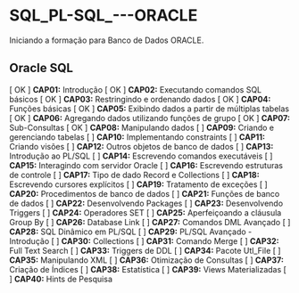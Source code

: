 # SQL_PL-SQL_---ORACLE
Iniciando a formação para Banco de Dados ORACLE.

## Oracle SQL

[ OK ] **CAP01:** Introdução
[ OK ] **CAP02:** Executando comandos SQL básicos
[ OK ] **CAP03:** Restringindo e ordenando dados
[ OK ] **CAP04:** Funções básicas
[ OK ] **CAP05:** Exibindo dados a partir de múltiplas tabelas
[ OK ] **CAP06:** Agregando dados utilizando funções de grupo
[ OK ] **CAP07:** Sub-Consultas
[ OK ] **CAP08:** Manipulando dados
[    ] **CAP09:** Criando e gerenciando tabelas
[    ] **CAP10:** Implementando constraints
[    ] **CAP11:** Criando visões
[    ] **CAP12:** Outros objetos de banco de dados
[    ] **CAP13:** Introdução ao PL/SQL
[    ] **CAP14:** Escrevendo comandos executáveis
[    ] **CAP15:** Interagindo com servidor Oracle
[    ] **CAP16:** Escrevendo estruturas de controle
[    ] **CAP17:** Tipo de dado Record e Collections
[    ] **CAP18:** Escrevendo cursores explícitos
[    ] **CAP19:** Tratamento de exceções
[    ] **CAP20:** Procedimentos de banco de dados
[    ] **CAP21:** Funções de banco de dados
[    ] **CAP22:** Desenvolvendo Packages
[    ] **CAP23:** Desenvolvendo Triggers
[    ] **CAP24:** Operadores SET
[    ] **CAP25:** Aperfeiçoando a cláusula Group By
[    ] **CAP26:** Database Link
[    ] **CAP27:** Comandos DML Avançado
[    ] **CAP28:** SQL Dinâmico em PL/SQL
[    ] **CAP29:** PL/SQL Avançado - Introdução
[    ] **CAP30:** Collections
[    ] **CAP31:** Comando Merge
[    ] **CAP32:** Full Text Search
[    ] **CAP33:** Triggers de DDL
[    ] **CAP34:** Pacote Utl_File
[    ] **CAP35:** Manipulando XML
[    ] **CAP36:** Otimização de Consultas
[    ] **CAP37:** Criação de Índices
[    ] **CAP38:** Estatística
[    ] **CAP39:** Views Materializadas
[    ] **CAP40:** Hints de Pesquisa
